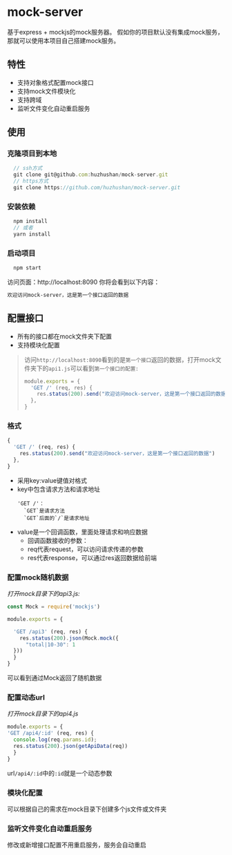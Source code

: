 # mock-server

基于express + mockjs的mock服务器。
假如你的项目默认没有集成mock服务，那就可以使用本项目自己搭建mock服务。


## 特性

- 支持对象格式配置mock接口
- 支持mock文件模块化
- 支持跨域
- 监听文件变化自动重启服务

## 使用
### 克隆项目到本地
```js
  // ssh方式
  git clone git@github.com:huzhushan/mock-server.git
  // https方式
  git clone https://github.com/huzhushan/mock-server.git
```

### 安装依赖
```js
  npm install
  // 或者
  yarn install
```

### 启动项目
```js
  npm start
```
访问页面：http://localhost:8090
你将会看到以下内容：
```html
欢迎访问mock-server，这是第一个接口返回的数据
```
## 配置接口
- 所有的接口都在mock文件夹下配置
- 支持模块化配置
> 访问`http://localhost:8090`看到的是`第一个接口`返回的数据，打开mock文件夹下的`api1.js`可以看到`第一个接口的配置:`
> ```js
> module.exports = {
>   'GET /' (req, res) {
>     res.status(200).send("欢迎访问mock-server，这是第一个接口返回的数据")
>   },
> }
> ```
### 格式
```js
{
  'GET /' (req, res) {
    res.status(200).send("欢迎访问mock-server，这是第一个接口返回的数据")
  },
}
```
- 采用key:value键值对格式
- key中包含请求方法和请求地址
  ```
  'GET /'：
    `GET`是请求方法
    `GET`后面的`/`是请求地址
  ```
- value是一个回调函数，里面处理请求和响应数据
  - 回调函数接收的参数：
  - req代表request，可以访问请求传递的参数
  - res代表response，可以通过res返回数据给前端

### 配置mock随机数据
*打开mock目录下的api3.js:*
```js
const Mock = require('mockjs')

module.exports = {

  'GET /api3' (req, res) {
    res.status(200).json(Mock.mock({
      "total|10-30": 1
  }))
  }
}
```
可以看到通过Mock返回了随机数据
### 配置动态url
*打开mock目录下的api4.js*
```js
module.exports = {
'GET /api4/:id' (req, res) {
  console.log(req.params.id);
  res.status(200).json(getApiData(req))
  }
}
```
url`/api4/:id`中的`:id`就是一个动态参数

### 模块化配置
可以根据自己的需求在mock目录下创建多个js文件或文件夹

### 监听文件变化自动重启服务
修改或新增接口配置不用重启服务，服务会自动重启
